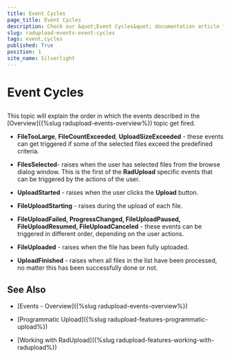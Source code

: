 ```yaml
---
title: Event Cycles
page_title: Event Cycles
description: Check our &quot;Event Cycles&quot; documentation article for the RadUpload WPF control.
slug: radupload-events-event-cycles
tags: event,cycles
published: True
position: 1
site_name: Silverlight
---
```


# Event Cycles



## 

This topic will explain the order in which the events described in the [Overview]({%slug radupload-events-overview%}) topic get fired.

* __FileTooLarge__, __FileCountExceeded__, __UploadSizeExceeded__ - these events can get triggered if some of the selected files exceed the predefined criteria.

* __FilesSelected__- raises when the user has selected files from the browse dialog window. This is the first of the __RadUpload__ specific events that can be triggered by the actions of the user.

* __UploadStarted__ - raises when the user clicks the __Upload__ button.

* __FileUploadStarting__ - raises during the upload of each file.

* __FileUploadFailed, ProgressChanged, FileUploadPaused, FileUploadResumed, FileUploadCanceled__ - these events can be triggered in different order, depending on the user actions.

* __FileUploaded__ - raises when the file has been fully uploaded.

* __UploadFinished__ - raises when all files in the list have been processed, no matter this has been successfully done or not.

## See Also

 * [Events - Overview]({%slug radupload-events-overview%})

 * [Programmatic Upload]({%slug radupload-features-programmatic-upload%})

 * [Working with RadUpload]({%slug radupload-features-working-with-radupload%})
